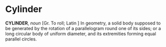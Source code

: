 # Cylinder

**CYLINDER**, _noun_ \[Gr. To roll; Latin \] In geometry, a solid body supposed to be generated by the rotation of a parallelogram round one of its sides; or a long circular body of uniform diameter, and its extremities forming equal parallel circles.
